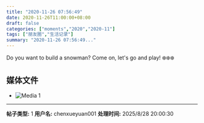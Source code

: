 ```yaml
---
title: "2020-11-26 07:56:49"
date: 2020-11-26T11:00:00+08:00
draft: false
categories: ["moments","2020","2020-11"]
tags: ["朋友圈","生活记录"]
summary: "2020-11-26 07:56:49..."
---
```


Do you want to build a snowman?
Come on, let's go and play! ❄️❄️❄️

## 媒体文件

- ![Media 1](/Moments/photos/2020-11-26/202011260756490.jpg)

---

**帖子类型:** 1
**用户名:** chenxueyuan001
**处理时间:** 2025/8/28 20:00:30